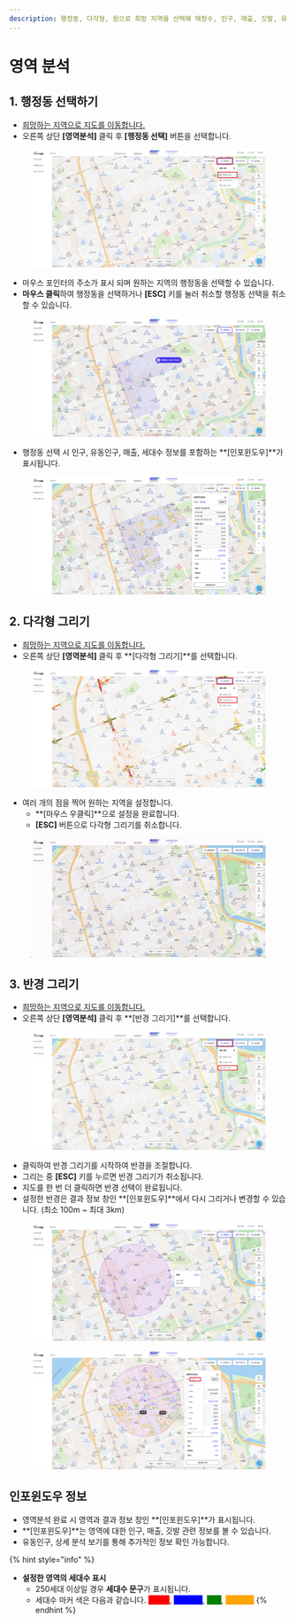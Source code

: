 ```yaml
---
description: 행정동, 다각형, 원으로 희망 지역을 선택해 매장수, 인구, 매출, 깃발, 유동인구 데이터를 조회할 수 있습니다.
---
```


# 영역 분석

## 1. 행정동 선택하기

* [희망하는 지역으로 지도를 이동합니다.](move.md)
* 오른쪽 상단 **\[영역분석]** 클릭 후 **\[행정동 선택]** 버튼을 선택합니다.

<figure><img src="../../.gitbook/assets/dong4.png" alt=""><figcaption></figcaption></figure>

* 마우스 포인터의 주소가 표시 되며 원하는 지역의 행정동을 선택할 수 있습니다.
* **마우스 클릭**하여 행정동을 선택하거나 **\[ESC]** 키를 눌러 취소할 행정동 선택을 취소할 수 있습니다.

<figure><img src="../../.gitbook/assets/dong2.png" alt=""><figcaption></figcaption></figure>

* 행정동 선택 시 인구, 유동인구, 매출, 세대수 정보를 포함하는 **\[인포윈도우]**가 표시됩니다.

<figure><img src="../../.gitbook/assets/dong3.png" alt=""><figcaption></figcaption></figure>

## 2. 다각형 그리기

* [희망하는 지역으로 지도를 이동합니다.](move.md)
* 오른쪽 상단 **\[영역분석]** 클릭 후 **\[다각형 그리기]**를 선택합니다.

<figure><img src="../../.gitbook/assets/polygon.png" alt=""><figcaption></figcaption></figure>

* 여러 개의 점을 찍어 원하는 지역을 설정합니다.
  * **\[마우스 우클릭]**으로 설정을 완료합니다.
  * **\[ESC]** 버튼으로 다각형 그리기를 취소합니다.

<figure><img src="../../.gitbook/assets/polygon-drawing.gif" alt=""><figcaption></figcaption></figure>

## 3. 반경 그리기

* [희망하는 지역으로 지도를 이동합니다.](move.md)
* 오른쪽 상단 **\[영역분석]** 클릭 후 **\[반경 그리기]**를 선택합니다.

<figure><img src="../../.gitbook/assets/radius.png" alt=""><figcaption></figcaption></figure>

* 클릭하여 반경 그리기를 시작하여 반경을 조절합니다.
* 그리는 중 **\[ESC]** 키를 누르면 반경 그리기가 취소됩니다.
* 지도를 한 번 더 클릭하면 반경 선택이 완료됩니다.
* 설정한 반경은 결과 정보 창인 **\[인포윈도우]**에서 다시 그리거나 변경할 수 있습니다. (최소 100m \~ 최대 3km)

<figure><img src="../../.gitbook/assets/radius2.png" alt=""><figcaption></figcaption></figure>

<figure><img src="../../.gitbook/assets/radius3.png" alt=""><figcaption></figcaption></figure>

## 인포윈도우 정보

* 영역분석 완료 시 영역과 결과 정보 창인 **\[인포윈도우]**가 표시됩니다.
* **\[인포윈도우]**는 영역에 대한 인구, 매출, 깃발 관련 정보를 볼 수 있습니다.
* 유동인구, 상세 분석 보기를 통해 추가적인 정보 확인 가능합니다.

{% hint style="info" %}
* **설정한 영역의 세대수 표시**
  * 250세대 이상일 경우 **세대수 문구**가 표시됩니다.
  * 세대수 마커 색은 다음과 같습니다. <mark style="color:red;background-color:red;">**아파트**</mark>, <mark style="color:blue;background-color:blue;">**오피스텔**</mark>, <mark style="color:green;background-color:green;">**빌라**</mark>, <mark style="color:orange;background-color:orange;">**단독주택**</mark>
{% endhint %}
